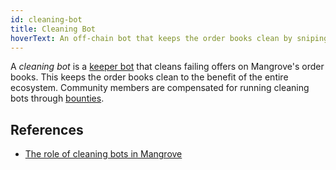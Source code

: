 ```yaml
---
id: cleaning-bot
title: Cleaning Bot
hoverText: An off-chain bot that keeps the order books clean by sniping failing offers.
---
```


A _cleaning bot_ is a [keeper bot](/docs/developers/terms/keeper-bot.md) that cleans failing offers on Mangrove's order books. This keeps the order books clean to the benefit of the entire ecosystem. Community members are compensated for running cleaning bots through [bounties](/docs/developers/terms/bounty.md).

## References

* [The role of cleaning bots in Mangrove](../keeper-bots/background/the-role-of-cleaning-bots-in-mangrove.md)
